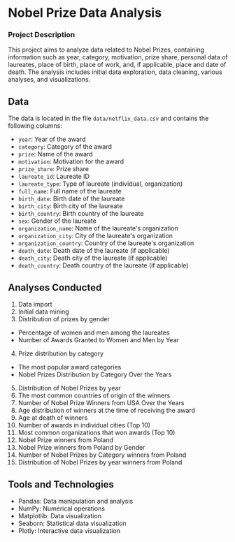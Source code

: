 # Nobel Prize Data Analysis

### Project Description

This project aims to analyze data related to Nobel Prizes, containing information such as year, category, motivation, prize share, personal data of laureates, place of birth, place of work, and, if applicable, place and date of death. The analysis includes initial data exploration, data cleaning, various analyses, and visualizations.

## Data

The data is located in the file `data/netflix_data.csv` and contains the following columns:

- `year`: Year of the award
- `category`: Category of the award
- `prize`: Name of the award
- `motivation`: Motivation for the award
- `prize_share`: Prize share
- `laureate_id`: Laureate ID
- `laureate_type`: Type of laureate (individual, organization)
- `full_name`: Full name of the laureate
- `birth_date`: Birth date of the laureate
- `birth_city`: Birth city of the laureate
- `birth_country`: Birth country of the laureate
- `sex`: Gender of the laureate
- `organization_name`: Name of the laureate's organization
- `organization_city`: City of the laureate's organization
- `organization_country`: Country of the laureate's organization
- `death_date`: Death date of the laureate (if applicable)
- `death_city`: Death city of the laureate (if applicable)
- `death_country`: Death country of the laureate (if applicable)

## Analyses Conducted

1. Data import
2. Initial data mining
3. Distribution of prizes by gender
  - Percentage of women and men among the laureates
  - Number of Awards Granted to Women and Men by Year
4. Prize distribution by category
  - The most popular award categories
  - Nobel Prizes Distribution by Category Over the Years
5. Distribution of Nobel Prizes by year
6. The most common countries of origin of the winners
7. Number of Nobel Prize Winners from USA Over the Years
8. Age distribution of winners at the time of receiving the award
9. Age at death of winners
10. Number of awards in individual cities (Top 10)
11. Most common organizations that won awards (Top 10)
12. Nobel Prize winners from Poland
13. Nobel Prize winners from Poland by Gender
14. Number of Nobel Prizes by Category winners from Poland
15. Distribution of Nobel Prizes by year winners from Poland
    
## Tools and Technologies

- Pandas: Data manipulation and analysis
- NumPy: Numerical operations
- Matplotlib: Data visualization
- Seaborn: Statistical data visualization
- Plotly: Interactive data visualization
